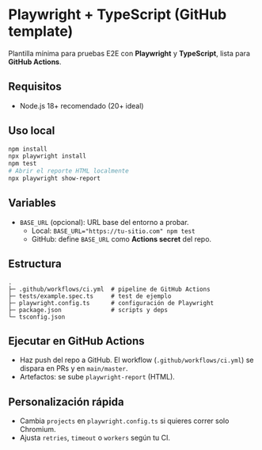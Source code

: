 # Playwright + TypeScript (GitHub template)

Plantilla mínima para pruebas E2E con **Playwright** y **TypeScript**, lista para **GitHub Actions**.

## Requisitos
- Node.js 18+ recomendado (20+ ideal)

## Uso local
```bash
npm install
npx playwright install
npm test
# Abrir el reporte HTML localmente
npx playwright show-report
```

## Variables
- `BASE_URL` (opcional): URL base del entorno a probar.
  - Local: `BASE_URL="https://tu-sitio.com" npm test`
  - GitHub: define `BASE_URL` como **Actions secret** del repo.

## Estructura
```
.
├─ .github/workflows/ci.yml  # pipeline de GitHub Actions
├─ tests/example.spec.ts     # test de ejemplo
├─ playwright.config.ts      # configuración de Playwright
├─ package.json              # scripts y deps
└─ tsconfig.json
```

## Ejecutar en GitHub Actions
- Haz push del repo a GitHub. El workflow (`.github/workflows/ci.yml`) se dispara en PRs y en `main/master`.
- Artefactos: se sube `playwright-report` (HTML).

## Personalización rápida
- Cambia `projects` en `playwright.config.ts` si quieres correr solo Chromium.
- Ajusta `retries`, `timeout` o `workers` según tu CI.
